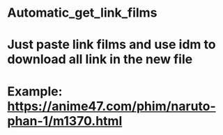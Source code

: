 # Automatic_get_link_films
# Just paste link films and use idm to download all link in the new file
# Example: https://anime47.com/phim/naruto-phan-1/m1370.html

